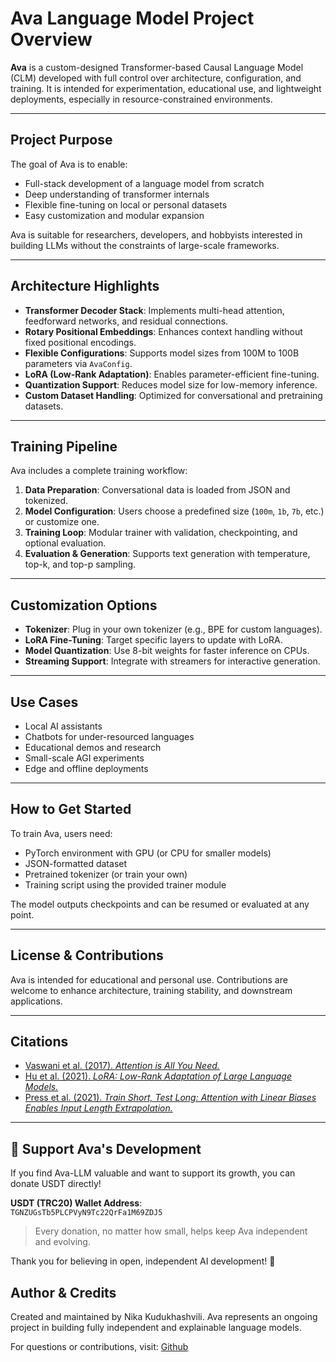 # Ava Language Model Project Overview

**Ava** is a custom-designed Transformer-based Causal Language Model (CLM) developed with full control over architecture, configuration, and training. It is intended for experimentation, educational use, and lightweight deployments, especially in resource-constrained environments.

---

## Project Purpose

The goal of Ava is to enable:

- Full-stack development of a language model from scratch
- Deep understanding of transformer internals
- Flexible fine-tuning on local or personal datasets
- Easy customization and modular expansion

Ava is suitable for researchers, developers, and hobbyists interested in building LLMs without the constraints of large-scale frameworks.

---

## Architecture Highlights

- **Transformer Decoder Stack**: Implements multi-head attention, feedforward networks, and residual connections.
- **Rotary Positional Embeddings**: Enhances context handling without fixed positional encodings.
- **Flexible Configurations**: Supports model sizes from 100M to 100B parameters via `AvaConfig`.
- **LoRA (Low-Rank Adaptation)**: Enables parameter-efficient fine-tuning.
- **Quantization Support**: Reduces model size for low-memory inference.
- **Custom Dataset Handling**: Optimized for conversational and pretraining datasets.

---

## Training Pipeline

Ava includes a complete training workflow:

1. **Data Preparation**: Conversational data is loaded from JSON and tokenized.
2. **Model Configuration**: Users choose a predefined size (`100m`, `1b`, `7b`, etc.) or customize one.
3. **Training Loop**: Modular trainer with validation, checkpointing, and optional evaluation.
4. **Evaluation & Generation**: Supports text generation with temperature, top-k, and top-p sampling.

---

## Customization Options

- **Tokenizer**: Plug in your own tokenizer (e.g., BPE for custom languages).
- **LoRA Fine-Tuning**: Target specific layers to update with LoRA.
- **Model Quantization**: Use 8-bit weights for faster inference on CPUs.
- **Streaming Support**: Integrate with streamers for interactive generation.

---

## Use Cases

- Local AI assistants
- Chatbots for under-resourced languages
- Educational demos and research
- Small-scale AGI experiments
- Edge and offline deployments

---

## How to Get Started

To train Ava, users need:

- PyTorch environment with GPU (or CPU for smaller models)
- JSON-formatted dataset
- Pretrained tokenizer (or train your own)
- Training script using the provided trainer module

The model outputs checkpoints and can be resumed or evaluated at any point.

---

## License & Contributions

Ava is intended for educational and personal use. Contributions are welcome to enhance architecture, training stability, and downstream applications.

---

## Citations

- [Vaswani et al. (2017). *Attention is All You Need.*](https://arxiv.org/abs/1706.03762)
- [Hu et al. (2021). *LoRA: Low-Rank Adaptation of Large Language Models.*](https://arxiv.org/abs/2106.09685)
- [Press et al. (2021). *Train Short, Test Long: Attention with Linear Biases Enables Input Length Extrapolation.*](https://arxiv.org/abs/2108.12409)

---

## 💖 Support Ava's Development

If you find Ava-LLM valuable and want to support its growth, you can donate USDT directly!

**USDT (TRC20) Wallet Address**:  
`TGNZUGsTb5PLCPVyN9Tc22QrFa1M69ZDJ5`

> Every donation, no matter how small, helps keep Ava independent and evolving.

Thank you for believing in open, independent AI development! 🚀



## Author & Credits

Created and maintained by Nika Kudukhashvili. Ava represents an ongoing project in building fully independent and explainable language models.

For questions or contributions, visit: [Github](https://github.com/Kuduxaaa)


